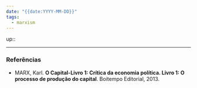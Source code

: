 ```yaml
---
date: "{{date:YYYY-MM-DD}}"
tags:
  - marxism
---
```

up:: 


---
### Referências
- MARX, Karl. **O Capital-Livro 1: Crítica da economia política. Livro 1: O processo de produção do capital**. Boitempo Editorial, 2013.